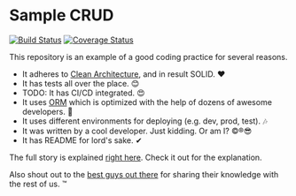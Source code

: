 # Sample CRUD

[![Build Status](https://travis-ci.org/meysam81/SampleCRUD.svg?branch=master)](https://travis-ci.org/meysam81/SampleCRUD)
[![Coverage Status](https://coveralls.io/repos/github/meysam81/SampleCRUD/badge.svg)](https://coveralls.io/github/meysam81/SampleCRUD)

This repository is an example of a good coding practice for several reasons.

* It adheres to [Clean Architecture](https://medium.com/amerandish/clean-architecture-simplified-223f45e1a10),
and in result SOLID. ❤
* It has tests all over the place. 😊
* TODO: It has CI/CD integrated. 😍
* It uses [ORM](https://en.wikipedia.org/wiki/Object-relational_mapping) which
is optimized with the help of dozens of awesome developers. 🙏
* It uses different environments for deploying (e.g. dev, prod, test). 🎶
* It was written by a cool developer. Just kidding. Or am I? ©®😎
* It has README for lord's sake. ✔

The full story is explained
[right here](https://medium.com/python-in-plain-english/how-to-write-tests-for-your-python-web-app-f6c6993abe36).
Check it out for the explanation.

Also shout out to the [best guys out there](https://github.com/gothinkster/flask-realworld-example-app)
for sharing their knowledge with the rest of us. ™
